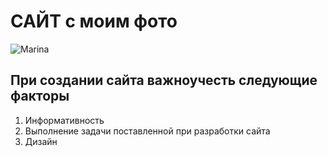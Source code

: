 # САЙТ с моим фото

![Marina](https://image/fotoMarina.png "Моё фото")

## При создании сайта важноучесть следующие факторы

1. Информативность
2. Выполнение задачи поставленной при разработки сайта
3. Дизайн

